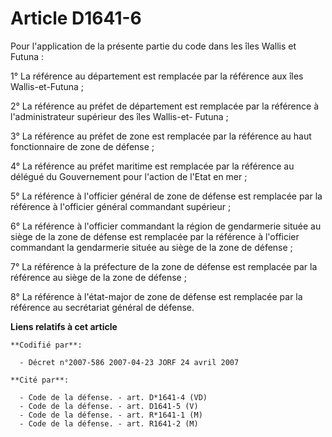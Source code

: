 # Article D1641-6

Pour l'application de la présente partie du code dans les îles Wallis et Futuna :

1° La référence au département est remplacée par la référence aux îles Wallis-et-Futuna ;

2° La référence au préfet de département est remplacée par la référence à l'administrateur supérieur des îles Wallis-et-
Futuna ;

3° La référence au préfet de zone est remplacée par la référence au haut fonctionnaire de zone de défense ;

4° La référence au préfet maritime est remplacée par la référence au délégué du Gouvernement pour l'action de l'Etat en mer ;

5° La référence à l'officier général de zone de défense est remplacée par la référence à l'officier général commandant
supérieur ;

6° La référence à l'officier commandant la région de gendarmerie située au siège de la zone de défense est remplacée par la
référence à l'officier commandant la gendarmerie située au siège de la zone de défense ;

7° La référence à la préfecture de la zone de défense est remplacée par la référence au siège de la zone de défense ;

8° La référence à l'état-major de zone de défense est remplacée par la référence au secrétariat général de défense.

**Liens relatifs à cet article**

	**Codifié par**:

	  - Décret n°2007-586 2007-04-23 JORF 24 avril 2007

	**Cité par**:

	  - Code de la défense. - art. D*1641-4 (VD)
	  - Code de la défense. - art. D1641-5 (V)
	  - Code de la défense. - art. R*1641-1 (M)
	  - Code de la défense. - art. R1641-2 (M)

